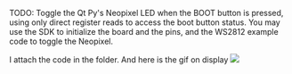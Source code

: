 TODO:
Toggle the Qt Py's Neopixel LED when the BOOT button is pressed, using only direct register reads to access the boot button status. You may use the SDK to initialize the board and the pins, and the WS2812 example code to toggle the Neopixel.

I attach the code in the folder.
And here is the gif on display
![](https://github.com/Chenwei-Tang/part2b-part1-10/blob/main/part1/a8dac41e75de6d4471589deef4b16586%2000_00_00-00_00_30.gif?raw=true)
